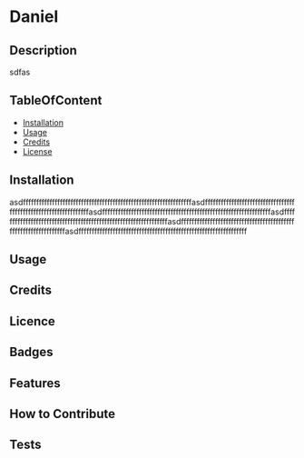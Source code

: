 # Daniel


## Description
sdfas  


## TableOfContent
- [Installation](#installation)
- [Usage](#usage)
- [Credits](#credits)
- [License](#license)
  


## Installation
asdffffffffffffffffffffffffffffffffffffffffffffffffffffffffffffffffasdffffffffffffffffffffffffffffffffffffffffffffffffffffffffffffffffasdffffffffffffffffffffffffffffffffffffffffffffffffffffffffffffffffasdffffffffffffffffffffffffffffffffffffffffffffffffffffffffffffffffasdffffffffffffffffffffffffffffffffffffffffffffffffffffffffffffffffasdffffffffffffffffffffffffffffffffffffffffffffffffffffffffffffffff


## Usage



## Credits


## Licence


## Badges


## Features


## How to Contribute


## Tests

